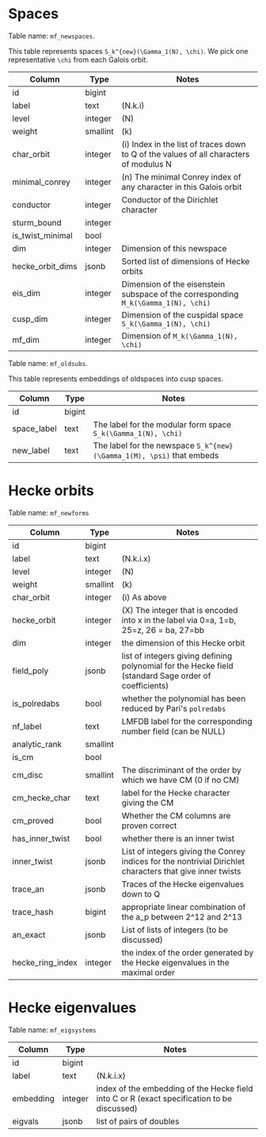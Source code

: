 Spaces
======

Table name: `mf_newspaces`.

This table represents spaces `S_k^{new}(\Gamma_1(N), \chi)`.  We pick one representative `\chi` from each Galois orbit.

Column | Type | Notes
-------|------|------
id | bigint |
label | text | (N.k.i)
level | integer | (N)
weight | smallint | (k)
char_orbit | integer | (i) Index in the list of traces down to Q of the values of all characters of modulus N
minimal_conrey | integer | (n) The minimal Conrey index of any character in this Galois orbit
conductor | integer | Conductor of the Dirichlet character
sturm_bound | integer |
is_twist_minimal | bool |
dim | integer | Dimension of this newspace
hecke_orbit_dims | jsonb | Sorted list of dimensions of Hecke orbits
eis_dim | integer | Dimension of the eisenstein subspace of the corresponding `M_k(\Gamma_1(N), \chi)`
cusp_dim | integer | Dimension of the cuspidal space `S_k(\Gamma_1(N), \chi)`
mf_dim | integer | Dimension of `M_k(\Gamma_1(N), \chi)`

Table name: `mf_oldsubs`.

This table represents embeddings of oldspaces into cusp spaces.

Column | Type | Notes
-------|------|------
id | bigint |
space_label | text | The label for the modular form space `S_k(\Gamma_1(N), \chi)`
new_label | text | The label for the newspace `S_k^{new}(\Gamma_1(M), \psi)` that embeds

Hecke orbits
============

Table name: `mf_newforms`

Column | Type | Notes
-------|------|------
id | bigint |
label |  text | (N.k.i.x)
level | integer | (N)
weight | smallint | (k)
char_orbit | integer | (i) As above
hecke_orbit | integer | (X) The integer that is encoded into x in the label via 0=a, 1=b, 25=z, 26 = ba, 27=bb
dim | integer | the dimension of this Hecke orbit
field_poly | jsonb | list of integers giving defining polynomial for the Hecke field (standard Sage order of coefficients)
is_polredabs | bool | whether the polynomial has been reduced by Pari's `polredabs`
nf_label | text | LMFDB label for the corresponding number field (can be NULL)
analytic_rank | smallint |
is_cm | bool |
cm_disc | smallint | The discriminant of the order by which we have CM (0 if no CM)
cm_hecke_char | text | label for the Hecke character giving the CM
cm_proved | bool | Whether the CM columns are proven correct
has_inner_twist | bool | whether there is an inner twist
inner_twist | jsonb | List of integers giving the Conrey indices for the nontrivial Dirichlet characters that give inner twists
trace_an | jsonb | Traces of the Hecke eigenvalues down to Q
trace_hash | bigint | appropriate linear combination of the a_p between 2^12 and 2^13
an_exact | jsonb | List of lists of integers (to be discussed)
hecke_ring_index | integer | the index of the order generated by the Hecke eigenvalues in the maximal order

Hecke eigenvalues
=================

Table name: `mf_eigsystems`

Column | Type | Notes
-------|------|------
id | bigint |
label |  text | (N.k.i.x)
embedding | integer | index of the embedding of the Hecke field into C or R (exact specification to be discussed)
eigvals | jsonb | list of pairs of doubles
